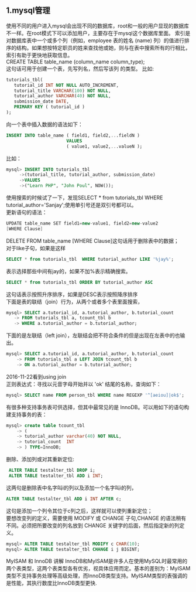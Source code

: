 1.mysql管理
--
使用不同的用户进入mysql会出现不同的数据库，root和一般的用户显现的数据库 不一样。在root模式下可以添加用户，主要存在于mysql这个数据库里面。
索引是对数据库表中一个或多个列（例如，employee 表的姓名 (name) 列）的值进行排序的结构。如果想按特定职员的姓来查找他或她，则与在表中搜索所有的行相比，
索引有助于更快地获取信息。<br>
CREATE TABLE table_name (column_name column_type);<br>
这句话可用于创建一个表，先写列名，然后写该列 的类型。 比如:<br>
```sql
tutorials_tbl(
   tutorial_id INT NOT NULL AUTO_INCREMENT,
   tutorial_title VARCHAR(100) NOT NULL,
   tutorial_author VARCHAR(40) NOT NULL,
   submission_date DATE,
   PRIMARY KEY ( tutorial_id )
);
```
向一个表中插入数据的语法如下：<br>
```sql
INSERT INTO table_name ( field1, field2,...fieldN )
                       VALUES
                       ( value1, value2,...valueN );
```
比如：<br>
```sql
mysql> INSERT INTO tutorials_tbl 
     ->(tutorial_title, tutorial_author, submission_date)
     ->VALUES
     ->("Learn PHP", "John Poul", NOW());
```
使用搜索的时候试了一下，发现SELECT * from tutorials_tbl WHERE tutorial_author='Sanjay';使用单引号还是双引号都可以。<br>
更新语句的语法：
```java
UPDATE table_name SET field1=new-value1, field2=new-value2
[WHERE Clause]
```
DELETE FROM table_name [WHERE Clause]这句话用于删除表中的数据；<br>
对于like子句，如果是这样
```sql
SELECT * from tutorials_tbl  WHERE tutorial_author LIKE '%jay%';
 ```
 表示选择那些中间有jay的，如果不加%表示精确搜索。<br>
 ```sql
 SELECT * from tutorials_tbl ORDER BY tutorial_author ASC
 ```
 这句话表示按照升序排序，如果是DESC表示按照降序排序<br>
 下面是表的联结（join）行为，从两个或者多个表里面搜索，
 ```sql
 mysql> SELECT a.tutorial_id, a.tutorial_author, b.tutorial_count
    -> FROM tutorials_tbl a, tcount_tbl b
    -> WHERE a.tutorial_author = b.tutorial_author;
```
下面的是左联结（left join），左联结会把不符合条件的但是出现在左表中的也输出。
```sql
mysql> SELECT a.tutorial_id, a.tutorial_author, b.tutorial_count
    -> FROM tutorials_tbl a LEFT JOIN tcount_tbl b
    -> ON a.tutorial_author = b.tutorial_author;
```
2016-11-22看到using join<br>
正则表达式：寻找以元音字母开始并以 'ok' 结尾的名称，查询如下：
```sql
mysql> SELECT name FROM person_tbl WHERE name REGEXP '^[aeiou]|ok$';
```
有很多种支持事务表可供选择，但其中最常见的是 InnoDB。可以用如下的语句构建支持事务的表：<br>
```sql
mysql> create table tcount_tbl
    -> (
    -> tutorial_author varchar(40) NOT NULL,
    -> tutorial_count  INT
    -> ) TYPE=InnoDB;
```
删除、添加列或对其重新定位:<br>
```sql
 ALTER TABLE testalter_tbl DROP i;
 ALTER TABLE testalter_tbl ADD i INT;
 ```
 这两句是删除表中名字叫i的列以及添加一个名字叫i的列，
 ```sql
 ALTER TABLE testalter_tbl ADD i INT AFTER c;
 ```
 这句是添加一个列令其位于c列之后，这样就可以使列重新定位；<br>
 要想改变列的定义，需要使用 MODIFY 或 CHANGE 子句,CHANGE 的语法稍有不同。必须把所要改变的列名放到 CHANGE 关键字的后面，然后指定新的列定义。<br>
 ```sql
 mysql> ALTER TABLE testalter_tbl MODIFY c CHAR(10);
 mysql> ALTER TABLE testalter_tbl CHANGE i j BIGINT;
 ```
 MyISAM 和 InnoDB 讲解 InnoDB和MyISAM是许多人在使用MySQL时最常用的两个表类型，这两个表类型各有优劣，视具体应用而定。基本的差别为：MyISAM类型不支持事务处理等高级处理，而InnoDB类型支持。MyISAM类型的表强调的是性能，其执行数度比InnoDB类型更快.
